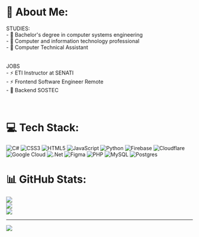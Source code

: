 # 💫 About Me:
STUDIES:<br>- 🌱 Bachelor's degree in computer systems engineering<br>- 🌱 Computer and information technology professional<br>- 🌱 Computer Technical Assistant<br><br><br>JOBS<br>- ⚡ ETI Instructor at SENATI<br>- ⚡ Frontend Software Engineer Remote<br>- 👯  Backend SOSTEC<br><br><br>


# 💻 Tech Stack:
![C#](https://img.shields.io/badge/c%23-%23239120.svg?style=flat&logo=c-sharp&logoColor=white) ![CSS3](https://img.shields.io/badge/css3-%231572B6.svg?style=flat&logo=css3&logoColor=white) ![HTML5](https://img.shields.io/badge/html5-%23E34F26.svg?style=flat&logo=html5&logoColor=white) ![JavaScript](https://img.shields.io/badge/javascript-%23323330.svg?style=flat&logo=javascript&logoColor=%23F7DF1E) ![Python](https://img.shields.io/badge/python-3670A0?style=flat&logo=python&logoColor=ffdd54) ![Firebase](https://img.shields.io/badge/firebase-%23039BE5.svg?style=flat&logo=firebase) ![Cloudflare](https://img.shields.io/badge/Cloudflare-F38020?style=flat&logo=Cloudflare&logoColor=white) ![Google Cloud](https://img.shields.io/badge/Google%20Cloud-%234285F4.svg?style=flat&logo=google-cloud&logoColor=white) ![.Net](https://img.shields.io/badge/.NET-5C2D91?style=flat&logo=.net&logoColor=white) 	![Figma](https://img.shields.io/badge/figma-%23F24E1E.svg?style=flat&logo=figma&logoColor=white) ![PHP](https://img.shields.io/badge/php-%23777BB4.svg?style=flat&logo=php&logoColor=white) ![MySQL](https://img.shields.io/badge/mysql-%2300f.svg?style=flat&logo=mysql&logoColor=white) ![Postgres](https://img.shields.io/badge/postgres-%23316192.svg?style=flat&logo=postgresql&logoColor=white)
# 📊 GitHub Stats:
![](https://github-readme-stats.vercel.app/api?username=JcarZent&theme=default&hide_border=true&include_all_commits=false&count_private=false)<br/>
![](https://github-readme-streak-stats.herokuapp.com/?user=JcarZent&theme=default&hide_border=true)<br/>
![](https://github-readme-stats.vercel.app/api/top-langs/?username=JcarZent&theme=default&hide_border=true&include_all_commits=false&count_private=false&layout=compact)

---
[![](https://visitcount.itsvg.in/api?id=JcarZent&icon=0&color=0)](https://visitcount.itsvg.in)

<!-- Proudly created with GPRM ( https://gprm.itsvg.in ) -->
